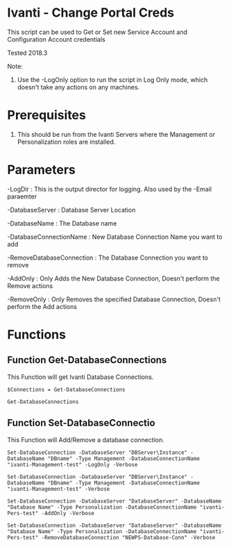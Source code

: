 # Ivanti - Change Portal Creds
This script can be used to Get or Set new Service Account and Configuration Account credentials

Tested 2018.3

Note: 
1) Use the -LogOnly option to run the script in Log Only mode, which doesn't take any actions on any machines.

# Prerequisites
1) This should be run from the Ivanti Servers where the Management or Personalization roles are installed.

# Parameters
-LogDir : This is the output director for logging.  Also used by the -Email paraemter

-DatabaseServer :  Database Server Location

-DatabaseName : The Database name

-DatabaseConnectionName : New Database Connection Name you want to add

-RemoveDatabaseConnection : The Database Connection you want to remove

-AddOnly : Only Adds the New Database Connection, Doesn't perform the Remove actions

-RemoveOnly : Only Removes the specified Database Connection, Doesn't perform the Add actions

# Functions
## Function Get-DatabaseConnections
This Function will get Ivanti Database Connections.
```
$Connections = Get-DatabaseConnections

Get-DatabaseConnections
```

## Function Set-DatabaseConnectio
This Function will Add/Remove a database connection.
 ```
Set-DatabaseConnection -DatabaseServer "DBServer\Instance" -DatabaseName "DBname" -Type Management -DatabaseConnectionName "ivanti-Management-test" -LogOnly -Verbose

Set-DatabaseConnection -DatabaseServer "DBServer\Instance" -DatabaseName "DBname" -Type Management -DatabaseConnectionName "ivanti-Management-test" -Verbose

Set-DatabaseConnection -DatabaseServer "DatabaseServer" -DatabaseName "Database Name" -Type Personalization -DatabaseConnectionName "ivanti-Pers-test" -AddOnly -Verbose
  
Set-DatabaseConnection -DatabaseServer "DatabaseServer" -DatabaseName "Database Name" -Type Personalization -DatabaseConnectionName "ivanti-Pers-test" -RemoveDatabaseConnection "NEWPS-Database-Conn" -Verbose
```
